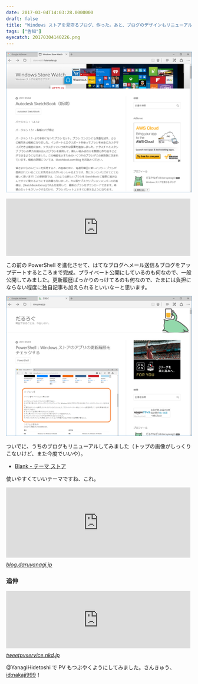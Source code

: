 ```yaml
---
date: 2017-03-04T14:03:28.0000000
draft: false
title: "Windows ストアを見守るブログ、作った。あと、ブログのデザインもリニューアルした"
tags: ["告知"]
eyecatch: 20170304140226.png
---
```

<p><span itemscope itemtype="http://schema.org/Photograph"><img src="20170304140226.png" alt="f:id:daruyanagi:20170304140226p:plain" title="f:id:daruyanagi:20170304140226p:plain" class="hatena-fotolife" itemprop="image"></span></p><p><iframe src="https://hatenablog-parts.com/embed?url=http%3A%2F%2Fstore-watch.hatenadiary.jp%2F" title="Windows Store Watch" class="embed-card embed-webcard" scrolling="no" frameborder="0" style="display: block; width: 100%; height: 155px; max-width: 500px; margin: 10px 0px;"></iframe></p><p>この前の PowerShell を進化させて、はてなブログへメール送信＆ブログをアップデートするところまで完成。プライベート公開にしているのも何なので、一般公開してみました。更新履歴ばっかりのっけてるのも何なので、たまには負担にならない程度に独自記事も加えられるといいなーと思います。</p><p><span itemscope itemtype="http://schema.org/Photograph"><img src="20170304140158.png" alt="f:id:daruyanagi:20170304140158p:plain" title="f:id:daruyanagi:20170304140158p:plain" class="hatena-fotolife" itemprop="image"></span></p><p>ついでに、うちのブログもリニューアルしてみました（トップの画像がしっくりこないけど、また今度でいいや）。</p>

<ul>
<li><a href="http://blog.hatena.ne.jp/-/store/theme/8454420450091363061">Blank - &#x30C6;&#x30FC;&#x30DE; &#x30B9;&#x30C8;&#x30A2;</a></li>
</ul><p>使いやすくていいテーマですね、これ。</p><p><iframe src="https://hatenablog-parts.com/embed?url=https%3A%2F%2Fblog.daruyanagi.jp%2Fentry%2F2017%2F03%2F03%2F145454" title="PowerShell：Windows ストアのアプリの更新履歴をチェックする - だるろぐ" class="embed-card embed-blogcard" scrolling="no" frameborder="0" style="display: block; width: 100%; height: 190px; max-width: 500px; margin: 10px 0px;"></iframe><cite class="hatena-citation"><a href="https://blog.daruyanagi.jp/entry/2017/03/03/145454">blog.daruyanagi.jp</a></cite><br />
</p>

<div class="section">
<h3>追伸</h3>
<p><iframe src="https://hatenablog-parts.com/embed?url=http%3A%2F%2Ftweetpvservice.nkd.jp%2F" title="PVをツイートするサービス（PVTS）" class="embed-card embed-webcard" scrolling="no" frameborder="0" style="display: block; width: 100%; height: 155px; max-width: 500px; margin: 10px 0px;"></iframe><cite class="hatena-citation"><a href="http://tweetpvservice.nkd.jp/">tweetpvservice.nkd.jp</a></cite></p><p>@YanagiHidetoshi で PV もつぶやくようにしてみました。さんきゅう、<a href="http://blog.hatena.ne.jp/nakaji999/">id:nakaji999</a>！</p>

</div>